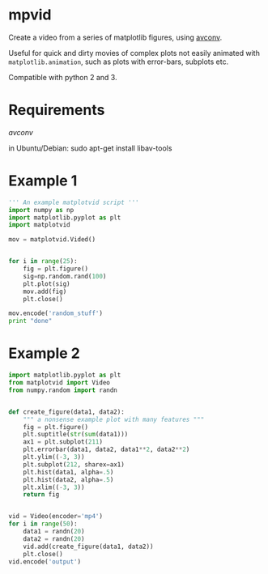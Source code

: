 mpvid
==========

Create a video from a series of matplotlib figures, using [avconv](https://libav.org/avconv.html).

Useful for quick and dirty movies of complex plots not easily animated with `matplotlib.animation`, such as plots with error-bars, subplots etc.

Compatible with python 2 and 3.

Requirements
====

*avconv*

in Ubuntu/Debian: 
sudo apt-get install libav-tools

Example 1
====
```python
''' An example matplotvid script '''
import numpy as np
import matplotlib.pyplot as plt
import matplotvid

mov = matplotvid.Vided() 


for i in range(25):
    fig = plt.figure()
    sig=np.random.rand(100)
    plt.plot(sig)
    mov.add(fig)
    plt.close()

mov.encode('random_stuff')
print "done"
```

Example 2
==========

```python
import matplotlib.pyplot as plt
from matplotvid import Video
from numpy.random import randn


def create_figure(data1, data2):
    """ a nonsense example plot with many features """
    fig = plt.figure()
    plt.suptitle(str(sum(data1)))
    ax1 = plt.subplot(211)
    plt.errorbar(data1, data2, data1**2, data2**2)
    plt.ylim((-3, 3))
    plt.subplot(212, sharex=ax1)
    plt.hist(data1, alpha=.5)
    plt.hist(data2, alpha=.5)
    plt.xlim((-3, 3))
    return fig


vid = Video(encoder='mp4')
for i in range(50):
    data1 = randn(20)
    data2 = randn(20)
    vid.add(create_figure(data1, data2))
    plt.close()
vid.encode('output')
```

